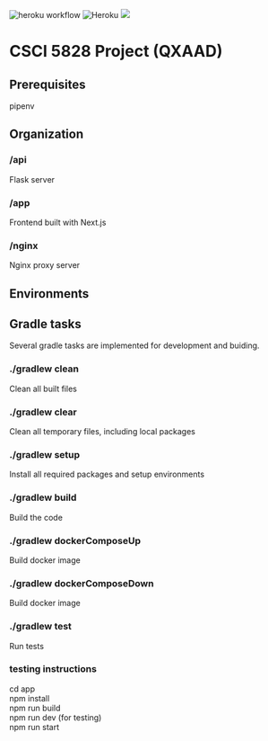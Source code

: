 ![heroku workflow](https://github.com/kevgao/csci5828/actions/workflows/deploy-to-heroku.yaml/badge.svg)
![Heroku](https://pyheroku-badge.herokuapp.com/?app=csci5828dev)
[![](https://img.shields.io/website-up-down-green-red/http/monip.org.svg)](https://csci5828dev.herokuapp.com)



# CSCI 5828 Project (QXAAD)


## Prerequisites

pipenv

## Organization
### /api
Flask server

### /app
Frontend built with Next.js

### /nginx
Nginx proxy server  

## Environments

## Gradle tasks
Several gradle tasks are implemented for development and buiding. 
### ./gradlew clean
Clean all built files
### ./gradlew clear
Clean all temporary files, including local packages
### ./gradlew setup
Install all required packages and setup environments
### ./gradlew build
Build the code
### ./gradlew dockerComposeUp
Build docker image

### ./gradlew dockerComposeDown
Build docker image
### ./gradlew test
Run tests

### testing instructions
cd app\
npm install\
npm run build\
npm run dev  (for testing)\
npm run start  
